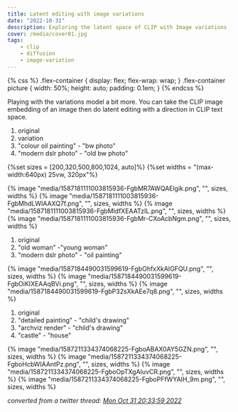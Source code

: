 ```yaml
---
title: Latent editing with image variations
date: "2022-10-31"
description: Exploring the latent space of CLIP with Image variations
cover: /media/cover01.jpg
tags:
    - clip
    - diffusion
    - image-variation
---
```


{% css %}
.flex-container {
    display: flex;
    flex-wrap: wrap;
}
.flex-container picture {
    width: 50%;
    height: auto;
    padding: 0.1em;
}
{% endcss %}

Playing with the variations model a bit more. You can take the CLIP image embedding of an image then do latent editing with a direction in CLIP text space.

1. original
2. variation
3. "colour oil painting" \- "bw photo"
4. "modern dslr photo" \- "old bw photo"

{%set sizes = [200,320,500,800,1024, auto]%}
{%set widths = "(max-width:640px) 25vw, 320px"%}

<div class="flex-container">
{% image "media/1587181111003815936-FgbMR7AWQAElgik.png", "", sizes, widths %}
{% image "media/1587181111003815936-FgbMhdLWIAAXQ7f.png", "", sizes, widths %}
{% image "media/1587181111003815936-FgbMldfXEAATzIL.png", "", sizes, widths %}
{% image "media/1587181111003815936-FgbMr-CXoAcbNgm.png", "", sizes, widths %}
</div>

1. original
2. "old woman" \-"young woman"
3. "modern dslr photo" \- "oil painting"

<div class="flex-container">
{% image "media/1587184490031599619-FgbOhfxXkAIGFQU.png", "", sizes, widths %}
{% image "media/1587184490031599619-FgbOiKIXEAAqBVi.png", "", sizes, widths %}
{% image "media/1587184490031599619-FgbP32sXkAEe7q8.png", "", sizes, widths %}
</div>

1. original
2. "detailed painting" \- "child's drawing"
3. "archviz render" \- "child's drawing"
4. "castle" \- "house"

<div class="flex-container">
{% image "media/1587211334374068225-FgboABAX0AY5GZN.png", "", sizes, widths %}
{% image "media/1587211334374068225-FgboHcbWIAAntPz.png", "", sizes, widths %}
{% image "media/1587211334374068225-FgboOpTXgAIuvCR.png", "", sizes, widths %}
{% image "media/1587211334374068225-FgboPFfWYAIH_9m.png", "", sizes, widths %}
</div>

_converted from a twitter thread:
[Mon Oct 31 20:33:59 2022](https://twitter.com/Buntworthy/status/1587181111003815936)_